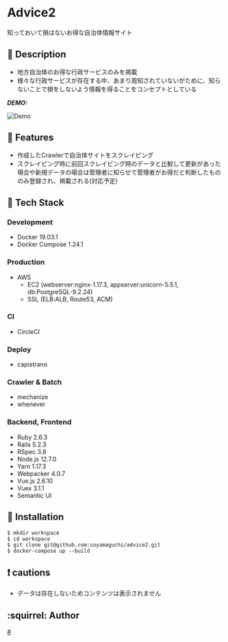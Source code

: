 # Advice2
知っておいて損はないお得な自治体情報サイト

## :blue_book: Description
 - 地方自治体のお得な行政サービスのみを掲載
 - 様々な行政サービスが存在する中、あまり周知されていないがために、知らないことで損をしないよう情報を得ることをコンセプトとしている

***DEMO:***

![Demo](https://raw.githubusercontent.com/wiki/soyamaguchi/advice2/imgs/advice2.gif)

## :dizzy: Features
 - 作成したCrawlerで自治体サイトをスクレイピング
 - スクレイピング時に前回スクレイピング時のデータと比較して更新があった場合や新規データの場合は管理者に知らせて管理者がお得だと判断したもののみ登録され、掲載される(対応予定)

## :hammer: Tech Stack
  ### Development
  - Docker 19.03.1
  - Docker Compose 1.24.1
  ### Production
  - AWS
    - EC2 (webserver:nginx-1.17.3, appserver:unicorn-5.5.1, db:PostgreSQL-9.2.24)
    - SSL (ELB:ALB, Route53, ACM)
  ### CI
  - CircleCI
  ### Deploy
  - capistrano
  ### Crawler & Batch
  - mechanize
  - whenever
  ### Backend, Frontend
  - Ruby 2.6.3
  - Rails 5.2.3
  - RSpec 3.8
  - Node.js 12.7.0
  - Yarn 1.17.3
  - Webpacker 4.0.7
  - Vue.js 2.6.10
  - Vuex 3.1.1
  - Semantic UI

## :pushpin: Installation

```console
$ mkdir workspace
$ cd workspace
$ git clone git@github.com:soyamaguchi/advice2.git
$ docker-compose up --build
```

## :exclamation: cautions
 - データは存在しないためコンテンツは表示されません

## :squirrel: Author

[#](https://twitter.com/#)

